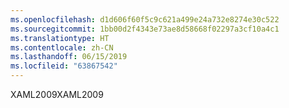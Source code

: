 ```yaml
---
ms.openlocfilehash: d1d606f60f5c9c621a499e24a732e8274e30c522
ms.sourcegitcommit: 1bb00d2f4343e73ae8d58668f02297a3cf10a4c1
ms.translationtype: HT
ms.contentlocale: zh-CN
ms.lasthandoff: 06/15/2019
ms.locfileid: "63867542"
---
```

<span data-ttu-id="e1e5b-101">XAML2009</span><span class="sxs-lookup"><span data-stu-id="e1e5b-101">XAML2009</span></span>